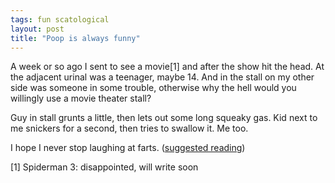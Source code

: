 ```yaml
---
tags: fun scatological
layout: post
title: "Poop is always funny"
---
```




<p>A week or so ago I sent to see a movie[1] and after the show hit the head. At the adjacent urinal was a teenager, maybe 14. And in the stall on my other side was someone in some trouble, otherwise why the hell would you willingly use a movie theater stall?</p>

<p>Guy in stall grunts a little, then lets out some long squeaky gas. Kid next to me snickers for a second, then tries to swallow it. Me too.</p>

<p>I hope I never stop laughing at farts. (<a href="http://www.joestump.net/2006/01/how-to-poop-at-work.html">suggested reading</a>)</p>

<p>[1] Spiderman 3: disappointed, will write soon


